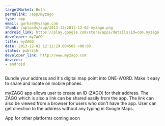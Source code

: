 ```yaml
--- 
targetMarket: Both
permalink: /app/myzago
type: app
email: gurkar@myzago.com
thumb: /uploads/app/2013-12/2013-12-02-myzago.png
android_link: https://play.google.com/store/apps/details?id=com.myzago.app&hl=en
developer: myZAGO
title: myZAGO
date: 2013-12-02 12:12:29.004509 +00:00
status: publish
developer_link: http://www.myzago.com
devices: 
- android
---
```


Bundle your address and it's digital map point into ONE-WORD.
Make it easy to share and locate on mobile phones.

myZAGO app allows user to create an ID (ZAGO) for their address. The ZAGO which is also a link can be shared easily from the app. The link can also be viewed from a browser for users who don't have the app. User can get direction to the address without any typing in Google Maps.

App for other platforms coming soon
